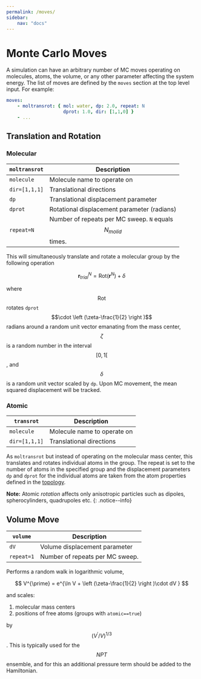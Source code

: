 ```yaml
---
permalink: /moves/
sidebar:
    nav: "docs"
---
```

<script src="https://cdnjs.cloudflare.com/ajax/libs/mathjax/2.7.0/MathJax.js?config=TeX-AMS-MML_HTMLorMML" type="text/javascript"></script>

# Monte Carlo Moves

A simulation can have an arbitrary number of MC moves operating on molecules, atoms, the volume, or
any other parameter affecting the system energy. The list of moves are defined by the `moves` section
at the top level input. For example:

~~~ yaml
moves:
    - moltransrot: { mol: water, dp: 2.0, repeat: N
                     dprot: 1.0, dir: [1,1,0] }
    - ...
~~~

## Translation and Rotation

### Molecular

`moltransrot`    |  Description
---------------- |  ---------------------------------
`molecule`       |  Molecule name to operate on
`dir=[1,1,1]`    |  Translational directions
`dp`             |  Translational displacement parameter
`dprot`          |  Rotational displacement parameter (radians)
`repeat=N`       |  Number of repeats per MC sweep. `N` equals $$N_{molid}$$ times.

This will simultaneously translate and rotate a molecular group by the following operation

$$\textbf{r}^N_{trial} = \mbox{Rot}(\textbf{r}^N) + \delta$$

where $$\mbox{Rot}$$ rotates `dprot`$$\cdot \left (\zeta-\frac{1}{2} \right )$$ radians around a random unit vector
emanating from the mass center,
$$\zeta$$ is a random number in the interval $$[0,1[$$, and
$$\delta$$ is a random unit vector scaled by `dp`.
Upon MC movement, the mean squared displacement
will be tracked.

### Atomic

`transrot`       |  Description
---------------- |  ---------------------------------
`molecule`       |  Molecule name to operate on
`dir=[1,1,1]`    |  Translational directions

As `moltransrot` but instead of operating on the molecular mass center, this translates
and rotates individual atoms in the group. The repeat is set to the number of atoms in the specified group and
the displacement parameters `dp` and `dprot` for the individual atoms are taken from the
atom properties defined in the [topology](../topology).

**Note:**
Atomic _rotation_ affects only anisotropic particles such as dipoles, spherocylinders, quadrupoles etc.
{: .notice--info}

## Volume Move <a name="volumemove"></a>

`volume`         |  Description
---------------- |  ---------------------------------
`dV`             |  Volume displacement parameter
`repeat=1`       |  Number of repeats per MC sweep.

Performs a random walk in logarithmic volume,

$$ V^{\prime} = e^{\ln V + \left (\zeta-\frac{1}{2} \right )\cdot dV } $$

and scales:

1. molecular mass centers
2. positions of free atoms (groups with `atomic==true`)

by $$(V^{\prime}/V)^{1/3}$$.
This is typically used for the $$NPT$$ ensemble, and for this an additional
pressure term should be added to the Hamiltonian.

